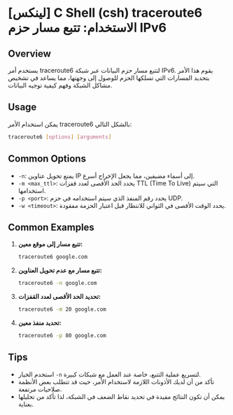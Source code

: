 # [لينكس] C Shell (csh) traceroute6 الاستخدام: تتبع مسار حزم IPv6

## Overview
يستخدم أمر traceroute6 لتتبع مسار حزم البيانات عبر شبكة IPv6. يقوم هذا الأمر بتحديد المسارات التي تسلكها الحزم للوصول إلى وجهتها، مما يساعد في تشخيص مشاكل الشبكة وفهم كيفية توجيه البيانات.

## Usage
يمكن استخدام الأمر traceroute6 بالشكل التالي:

```bash
traceroute6 [options] [arguments]
```

## Common Options
- `-n`: يمنع تحويل عناوين IP إلى أسماء مضيفين، مما يجعل الإخراج أسرع.
- `-m <max_ttl>`: يحدد الحد الأقصى لعدد قفزات TTL (Time To Live) التي سيتم استخدامها.
- `-p <port>`: يحدد رقم المنفذ الذي سيتم استخدامه في حزم UDP.
- `-w <timeout>`: يحدد الوقت الأقصى في الثواني للانتظار قبل اعتبار الحزمة مفقودة.

## Common Examples
1. **تتبع مسار إلى موقع معين:**
   ```bash
   traceroute6 google.com
   ```

2. **تتبع مسار مع عدم تحويل العناوين:**
   ```bash
   traceroute6 -n google.com
   ```

3. **تحديد الحد الأقصى لعدد القفزات:**
   ```bash
   traceroute6 -m 20 google.com
   ```

4. **تحديد منفذ معين:**
   ```bash
   traceroute6 -p 80 google.com
   ```

## Tips
- استخدم الخيار `-n` لتسريع عملية التتبع، خاصة عند العمل مع شبكات كبيرة.
- تأكد من أن لديك الأذونات اللازمة لاستخدام الأمر، حيث قد تتطلب بعض الأنظمة صلاحيات مرتفعة.
- يمكن أن تكون النتائج مفيدة في تحديد نقاط الضعف في الشبكة، لذا تأكد من تحليلها بعناية.
